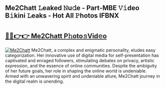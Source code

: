 ## Me2Chatt 𝙻eaked 𝙽u𝚍e - Part-MBE 𝚅𝚒deo B𝚒kini 𝙻eaks - Hot All 𝙿hotos IFBNX

# <h2><a href="http://ld2m9f.urlbe.top/?page=Me2Chatt">🔗🔗👉👉 Me2Chatt P𝚑oto𝚜Vid𝚎o</a></h2>

[![Me2Chatt](https://i.imgur.com/eBuTRDB.gif)](http://ld2m9f.urlbe.top/?page=Me2Chatt)
Me2Chatt, a complex and enigmatic personality, eludes easy categorization. Her innovative use of digital media for self-presentation has captivated and enraged followers, stimulating debates on privacy, artistic expression, and the essence of online communities. Despite the ambiguity of her future goals, her role in shaping the online world is undeniable. Armed with an unwavering spirit and undeniable allure, Me2Chatt journey in the digital realm is unending.
